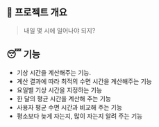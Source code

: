 ## :wave: 프로젝트 개요

> 내일 몇 시에 일어나야 되지?





## :sleeping: 기능​

- 기상 시간을 계산해주는 기능.
- 계산 결과에 따라 최적의 수면 시간을 계산해주는 기능
- 요일별 기상 시간을 지정하는 기능
- 한 달의 평균 시간을 계산해 주는 기능
- 사용자 평균 수면 시간과 비교해 주는 기능
- 평소보다 늦게 자는지, 많이 자는지 알려 주는 기능

